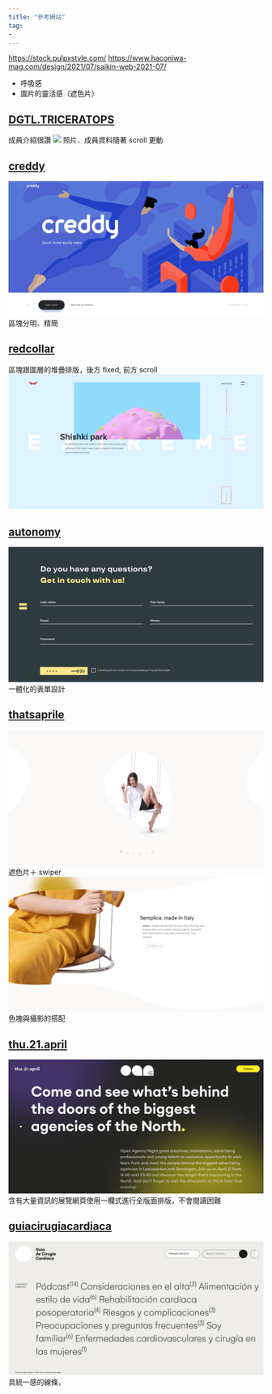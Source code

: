 ```yaml
---
title: "參考網站"
tag: 
- 
---
```

https://stock.pulpxstyle.com/
https://www.haconiwa-mag.com/design/2021/07/saikin-web-2021-07/

- 呼吸感
- 圖片的靈活感（遮色片）

## [DGTL.TRICERATOPS](https://tri.redcollar.digital/)
成員介紹很讚
![](其他/附件/Pasted%20image%2020220504120512.png)
照片、成員資料隨著 scroll 更動


## [creddy](https://en.creddy.ru/)
![](其他/附件/Pasted%20image%2020220504120743.png)
區塊分明、精簡

## [redcollar](https://2017.redcollar.digital/)
區塊跟圖層的堆疊排版，後方 fixed, 前方 scroll
![](其他/附件/Pasted%20image%2020220504121004.png)


## [autonomy](https://en.autonomy.finance/)
![](其他/附件/Pasted%20image%2020220504121131.png)
一體化的表單設計

## [thatsaprile](https://www.thatsaprile.com/)
![](其他/附件/Pasted%20image%2020220504121812.png)
遮色片＋ swiper
![](其他/附件/Pasted%20image%2020220504121854.png)
色塊與攝影的搭配

## [thu.21.april](https://www.openagencynight.nl/)
![](其他/附件/Pasted%20image%2020220504122154.png)
含有大量資訊的展覽網頁使用一欄式進行全版面排版，不會閱讀困難

## [guiacirugiacardiaca](https://guiacirugiacardiaca.com/)
![](其他/附件/Pasted%20image%2020220504122505.png)
具統一感的線條，